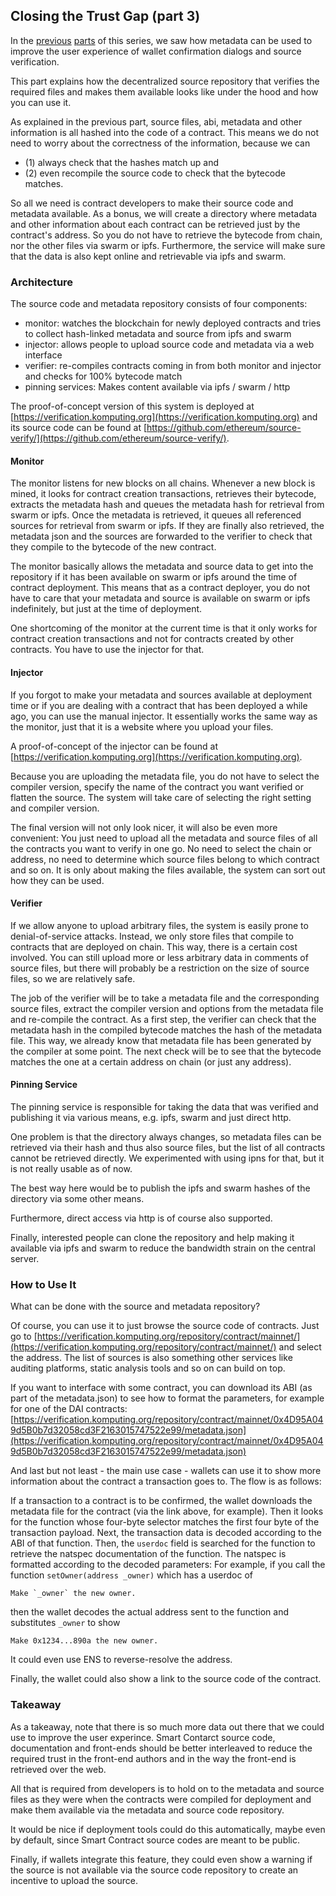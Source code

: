 ## Closing the Trust Gap (part 3)

In the [previous](./part1) [parts](./part2) of this series,
we saw how metadata can be used to improve the user
experience of wallet confirmation dialogs and
source verification.

This part explains how the decentralized source repository
that verifies the required files and makes them available
looks like under the hood and how you can use it.

As explained in the previous part, source files, abi, metadata
and other information is all hashed into the code of a contract.
This means we do not need to worry about the correctness of
the information, because we can

 - (1) always check that the hashes match up and
 - (2) even recompile the source code to check that the bytecode matches.

So all we need is contract developers to make their source code and
metadata available. As a bonus, we will create a directory where
metadata and other information about each contract can be retrieved
just by the contract's address. So you do not have to retrieve the bytecode from chain,
nor the other files via swarm or ipfs. Furthermore,
the service will make sure that the data is also kept online and retrievable
via ipfs and swarm.

### Architecture

The source code and metadata repository consists of four components:

 - monitor: watches the blockchain for newly deployed contracts and tries to collect hash-linked metadata and source from ipfs and swarm
 - injector: allows people to upload source code and metadata via a web interface
 - verifier: re-compiles contracts coming in from both monitor and injector and checks for 100% bytecode match
 - pinning services: Makes content available via ipfs / swarm / http

The proof-of-concept version of this system is deployed at [https://verification.komputing.org](https://verification.komputing.org)
and its source code can be found at [https://github.com/ethereum/source-verify/](https://github.com/ethereum/source-verify/).

#### Monitor

The monitor listens for new blocks on all chains. Whenever a new block is mined,
it looks for contract creation transactions, retrieves their bytecode,
extracts the metadata hash and queues the metadata hash for retrieval
from swarm or ipfs.
Once the metadata is retrieved, it queues all referenced sources for
retrieval from swarm or ipfs. If they are finally also retrieved,
the metadata json and the sources are forwarded to the verifier
to check that they compile to the bytecode of the new contract.

The monitor basically allows the metadata and source data to get
into the repository if it has been available on swarm or ipfs
around the time of contract deployment. This means that as a contract deployer,
you do not have to care that your metadata and source is available on
swarm or ipfs indefinitely, but just at the time of deployment.

One shortcoming of the monitor at the current time is that
it only works for contract creation transactions and not for
contracts created by other contracts. You have to use the injector
for that.

#### Injector

If you forgot to make your metadata and sources available at deployment time
or if you are dealing with a contract that has been deployed a while ago,
you can use the manual injector. It essentially works the same way
as the monitor, just that it is a website where you upload your files.

A proof-of-concept of the injector can be found at [https://verification.komputing.org](https://verification.komputing.org).

Because you are uploading the metadata file,
you do not have to select the compiler version, specify
the name of the contract you want verified or flatten the source.
The system will take care of selecting the right setting and
compiler version.

The final version will not only look nicer, it will also be even more
convenient: You just need to upload all the metadata and source files
of all the contracts you want to verify in one go. No need to select the
chain or address, no need to determine which source files belong
to which contract and so on. It is only about making the files available,
the system can sort out how they can be used.

#### Verifier

If we allow anyone to upload arbitrary files, the system is easily
prone to denial-of-service attacks. Instead, we only store files
that compile to contracts that are deployed on chain. This way,
there is a certain cost involved. You can still upload
more or less arbitrary data in comments of source files, but
there will probably be a restriction on the size of source files,
so we are relatively safe.

The job of the verifier will be to take a metadata file and the
corresponding source files, extract the compiler version and
options from the metadata file and re-compile the contract.
As a first step, the verifier can check that the metadata hash
in the compiled bytecode matches the hash of the metadata file.
This way, we already know that metadata file has been generated
by the compiler at some point. The next check will be to see
that the bytecode matches the one at a certain address on chain
(or just any address).

#### Pinning Service

The pinning service is responsible for taking the data that
was verified and publishing it via various means, e.g.
ipfs, swarm and just direct http.

One problem is that the directory always changes, so
metadata files can be retrieved via their hash and thus also
source files, but the list of all contracts cannot be
retrieved directly. We experimented with using ipns for that,
but it is not really usable as of now.

The best way here would be to publish the ipfs and swarm hashes
of the directory via some other means.

Furthermore, direct access via http is of course also supported.

Finally, interested people can clone the repository and help
making it available via ipfs and swarm to reduce
the bandwidth strain on the central server.

### How to Use It

What can be done with the source and metadata repository?

Of course, you can use it to just browse the source code of contracts.
Just go to [https://verification.komputing.org/repository/contract/mainnet/](https://verification.komputing.org/repository/contract/mainnet/) and select the address.
The list of sources is also something other services like auditing platforms,
static analysis tools and so on can build on top.

If you want to interface with some contract, you can download its ABI
(as part of the metadata.json)
to see how to format the parameters, for example for one of the DAI
contracts: [https://verification.komputing.org/repository/contract/mainnet/0x4D95A049d5B0b7d32058cd3F2163015747522e99/metadata.json](https://verification.komputing.org/repository/contract/mainnet/0x4D95A049d5B0b7d32058cd3F2163015747522e99/metadata.json)

And last but not least - the main use case - wallets can use it to
show more information about the contract a transaction goes to.
The flow is as follows:

If a transaction to a contract is to be confirmed, the wallet
downloads the metadata file for the contract (via the link above, for example).
Then it looks for the function whose four-byte selector matches the first
four byte of the transaction payload. Next, the transaction data
is decoded according to the ABI of that function. Then, the
``userdoc`` field is searched for the function to retrieve the
natspec documentation of the function. The natspec
is formatted according to the decoded parameters:
For example, if you call the function `setOwner(address _owner)`
which has a userdoc of

    Make `_owner` the new owner.

then the wallet decodes the actual address sent to the function
and substitutes `_owner` to show

    Make 0x1234...890a the new owner.

It could even use ENS to reverse-resolve the address.

Finally, the wallet could also show a link to the source code
of the contract.


### Takeaway

As a takeaway, note that there is so much more data out there
that we could use to improve the user experince.
Smart Contarct source code, documentation and front-ends
should be better interleaved to reduce the required trust
in the front-end authors and in the way the front-end is
retrieved over the web.

All that is required from developers is to hold on to
the metadata and source files as they were when the contracts
were compiled for deployment and make them available via
the metadata and source code repository.

It would be nice if deployment tools could do this automatically,
maybe even by default, since Smart Contract source codes
are meant to be public.

Finally, if wallets integrate this feature, they could even
show a warning if the source is not available via the source
code repository to create an incentive to upload the source.

